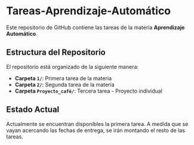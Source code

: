 # Tareas-Aprendizaje-Automático

Este repositorio de GitHub contiene las tareas de la materia **Aprendizaje Automático**. 

## Estructura del Repositorio

El repositorio está organizado de la siguiente manera:

- **Carpeta `1/`**: Primera tarea de la materia
- **Carpeta `2/`**: Segunda tarea de la materia  
- **Carpeta `Proyecto_café/`**: Tercera tarea - Proyecto individual

## Estado Actual

Actualmente se encuentran disponibles la primera tarea. A medida que se vayan acercando las fechas de entrega, se irán montando el resto de las tareas.